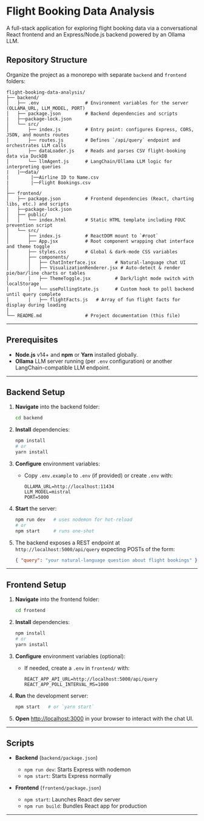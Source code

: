# Flight Booking Data Analysis

A full-stack application for exploring flight booking data via a conversational React frontend and an Express/Node.js backend powered by an Ollama LLM.


## Repository Structure

Organize the project as a monorepo with separate `backend` and `frontend` folders:

```
flight-booking-data-analysis/
├── backend/
│   ├── .env                 # Environment variables for the server (OLLAMA_URL, LLM_MODEL, PORT)
│   ├── package.json         # Backend dependencies and scripts
|   ├──package-lock.json
│   └── src/
│       ├── index.js         # Entry point: configures Express, CORS, JSON, and mounts routes
│       ├── routes.js        # Defines `/api/query` endpoint and orchestrates LLM calls
│       ├── dataLoader.js    # Reads and parses CSV flight-booking data via DuckDB
│       └── llmAgent.js      # LangChain/Ollama LLM logic for interpreting queries
|   |──data/
|        |──Airline ID to Name.csv
|        |──Flight Bookings.csv
│
├── frontend/
│   ├── package.json         # Frontend dependencies (React, charting libs, etc.) and scripts
|   ├──package-lock.json
│   ├── public/
│   │   └── index.html       # Static HTML template including FOUC prevention script
│   └── src/
│       ├── index.js         # ReactDOM mount to `#root`
│       ├── App.jsx          # Root component wrapping chat interface and theme toggle
│       ├── styles.css       # Global & dark-mode CSS variables
│       ├── components/
│       │   ├── ChatInterface.jsx       # Natural-language chat UI
│       │   ├── VisualizationRenderer.jsx # Auto-detect & render pie/bar/line charts or tables
│       │   ├── ThemeToggle.jsx         # Dark/light mode switch with localStorage
│       │   └── usePollingState.js      # Custom hook to poll backend until query complete
│       |   ├── flightFacts.js   # Array of fun flight facts for display during loading
│
└── README.md                # Project documentation (this file)
```

---

## Prerequisites

- **Node.js** v14+ and **npm** or **Yarn** installed globally.
- **Ollama** LLM server running (per `.env` configuration) or another LangChain-compatible LLM endpoint.

---

## Backend Setup

1. **Navigate** into the backend folder:

   ```bash
   cd backend
   ```

2. **Install** dependencies:

   ```bash
   npm install
   # or
   yarn install
   ```

3. **Configure** environment variables:

   - Copy `.env.example` to `.env` (if provided) or create `.env` with:
     ```dotenv
     OLLAMA_URL=http://localhost:11434
     LLM_MODEL=mistral
     PORT=5000
     ```

4. **Start** the server:

   ```bash
   npm run dev   # uses nodemon for hot-reload
   # or
   npm start     # runs one-shot
   ```

5. The backend exposes a REST endpoint at `http://localhost:5000/api/query` expecting POSTs of the form:

   ```json
   { "query": "your natural-language question about flight bookings" }
   ```

---

## Frontend Setup

1. **Navigate** into the frontend folder:

   ```bash
   cd frontend
   ```

2. **Install** dependencies:

   ```bash
   npm install
   # or
   yarn install
   ```

3. **Configure** environment variables (optional):

   - If needed, create a `.env` in `frontend/` with:
     ```dotenv
     REACT_APP_API_URL=http://localhost:5000/api/query
     REACT_APP_POLL_INTERVAL_MS=1000
     ```

4. **Run** the development server:

   ```bash
   npm start   # or `yarn start`
   ```

5. **Open** [http://localhost:3000](http://localhost:3000) in your browser to interact with the chat UI.

---

## Scripts

- **Backend** (`backend/package.json`)
  - `npm run dev`: Starts Express with nodemon
  - `npm start`: Starts Express normally

- **Frontend** (`frontend/package.json`)
  - `npm start`: Launches React dev server
  - `npm run build`: Bundles React app for production

---
